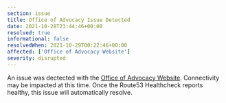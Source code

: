 ```yaml
---
section: issue
title: Office of Advocacy Issue Detected
date: 2021-10-28T23:44:46+00:00
resolved: true
informational: false
resolvedWhen: 2021-10-29T00:22:46+00:00
affected: ['Office of Advocacy Website']
severity: disrupted
---
```

An issue was dectected with the [Office of Advocacy Website](https://advocacy.sba.gov).  Connectivity may be impacted at this time.  Once the Route53 Healthcheck reports healthy, this issue will automatically resolve.
